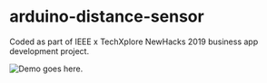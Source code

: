# arduino-distance-sensor
Coded as part of IEEE x TechXplore NewHacks 2019 business app development project.

![Demo goes here.](distancesensordemo.gif)
